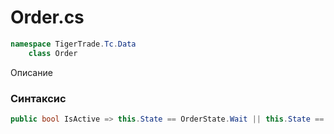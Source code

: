
# Order.cs
```csharp
namespace TigerTrade.Tc.Data  
    class Order
```

Описание

### Синтаксис
```csharp
public bool IsActive => this.State == OrderState.Wait || this.State == OrderState.Active;{}
```
